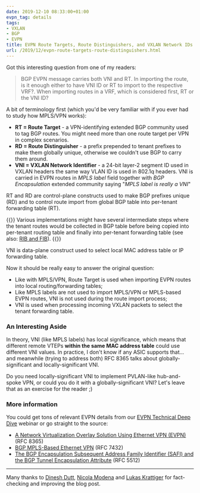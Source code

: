 ```yaml
---
date: 2019-12-10 08:33:00+01:00
evpn_tag: details
tags:
- VXLAN
- BGP
- EVPN
title: EVPN Route Targets, Route Distinguishers, and VXLAN Network IDs
url: /2019/12/evpn-route-targets-route-distinguishers.html
---
```

Got this interesting question from one of my readers:

> BGP EVPN message carries both VNI and RT. In importing the route, is it enough either to have VNI ID or RT to import to the respective VRF?. When importing routes in a VRF, which is considered first, RT or the VNI ID?

A bit of terminology first (which you'd be very familiar with if you ever had to study how MPLS/VPN works):
<!--more-->
-   **RT = Route Target** - a VPN-identifying extended BGP community used to tag BGP routes. You might need more than one route target per VPN in complex scenarios.
-   **RD = Route Distinguisher** - a prefix prepended to tenant prefixes to make them globally unique, otherwise we couldn't use BGP to carry them around.
-   **VNI = VXLAN Network Identifier** - a 24-bit layer-2 segment ID used in VXLAN headers the same way VLAN ID is used in 802.1q headers. VNI is carried in EVPN routes in *MPLS label* field together with *BGP Encapsulation* extended community saying "*MPLS label is really a VNI*"

RT and RD are control-plane constructs used to make BGP prefixes unique (RD) and to control route import from global BGP table into per-tenant forwarding table (RT).

{{<note>}}
Various implementations might have several intermediate steps where the tenant routes would be collected in BGP table before being copied into per-tenant routing table and finally into per-tenant forwarding table (see also: [RIB and FIB](https://blog.ipspace.net/2010/09/ribs-and-fibs.html)).
{{</note>}}

VNI is data-plane construct used to select local MAC address table or IP forwarding table.

Now it should be really easy to answer the original question:

-   Like with MPLS/VPN, Route Target is used when importing EVPN routes into local routing/forwarding tables;
-   Like MPLS labels are not used to import MPLS/VPN or MPLS-based EVPN routes, VNI is not used during the route import process;
-   VNI is used when processing incoming VXLAN packets to select the tenant forwarding table.

### An Interesting Aside

In theory, VNI (like MPLS labels) has local significance, which means that different remote VTEPs **within the same MAC address table** could use different VNI values. In practice, I don't know if any ASIC supports that... and meanwhile (trying to address both) RFC 8365 talks about globally-significant and locally-significant VNI.

Do you need locally-significant VNI to implement PVLAN-like hub-and-spoke VPN, or could you do it with a globally-significant VNI? Let's leave that as an exercise for the reader ;)

### More information

You could get tons of relevant EVPN details from our [EVPN Technical Deep Dive](https://www.ipspace.net/EVPN_Technical_Deep_Dive) webinar or go straight to the source:

-   [A Network Virtualization Overlay Solution Using Ethernet VPN (EVPN)](https://tools.ietf.org/html/rfc8365) (RFC 8365)
-   [BGP MPLS-Based Ethernet VPN](https://tools.ietf.org/html/rfc7432) (RFC 7432)
-   [The BGP Encapsulation Subsequent Address Family Identifier (SAFI) and the BGP Tunnel Encapsulation Attribute](https://tools.ietf.org/html/rfc5512) (RFC 5512)

---

Many thanks to [Dinesh Dutt](https://www.ipspace.net/Author:Dinesh_Dutt), [Nicola Modena](https://www.ipspace.net/Expert:Nicola_Modena) and [Lukas Krattiger](https://www.ipspace.net/Author:Lukas_Krattiger) for fact-checking and improving the blog post.
